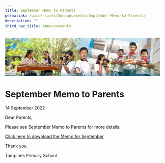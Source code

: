 ```yaml
---
title: September Memo to Parents
permalink: /quick-links/Announcements/September-Memo-to-Parents/
description: ""
third_nav_title: Announcements
---
```

![](/images/AboutUs.jpg)

September Memo to Parents
=========================

14 September 2022

  

Dear Parents,

  

Please see September Memo to Parents for more details.

  

[Click here to download the Memo for September](https://tampinespri.moe.edu.sg/for-parents/letters-to-parents-2022)  

  

Thank you.

  

Tampines Primary School